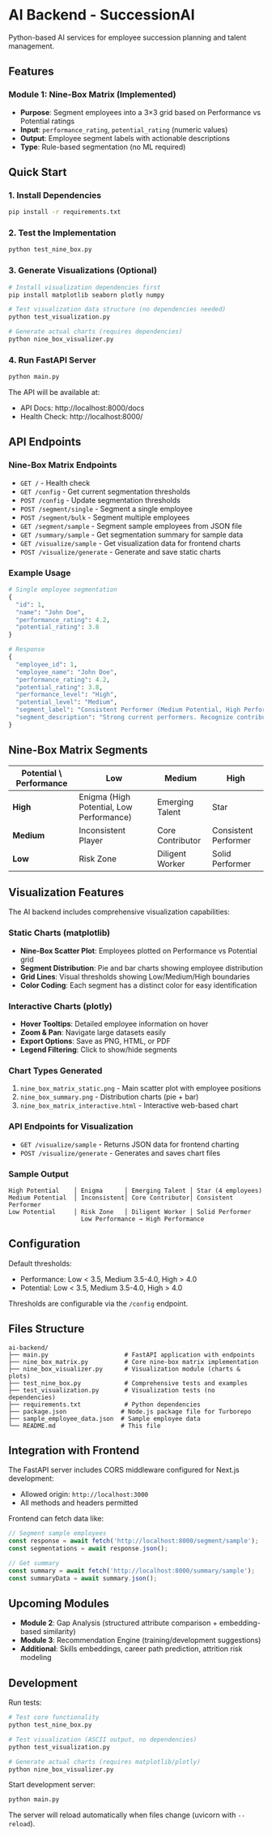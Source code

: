 # AI Backend - SuccessionAI

Python-based AI services for employee succession planning and talent management.

## Features

### Module 1: Nine-Box Matrix (Implemented)
- **Purpose**: Segment employees into a 3×3 grid based on Performance vs Potential ratings
- **Input**: `performance_rating`, `potential_rating` (numeric values)
- **Output**: Employee segment labels with actionable descriptions
- **Type**: Rule-based segmentation (no ML required)

## Quick Start

### 1. Install Dependencies
```bash
pip install -r requirements.txt
```

### 2. Test the Implementation
```bash
python test_nine_box.py
```

### 3. Generate Visualizations (Optional)
```bash
# Install visualization dependencies first
pip install matplotlib seaborn plotly numpy

# Test visualization data structure (no dependencies needed)
python test_visualization.py

# Generate actual charts (requires dependencies)
python nine_box_visualizer.py
```

### 4. Run FastAPI Server
```bash
python main.py
```

The API will be available at:
- API Docs: http://localhost:8000/docs
- Health Check: http://localhost:8000/

## API Endpoints

### Nine-Box Matrix Endpoints

- `GET /` - Health check
- `GET /config` - Get current segmentation thresholds
- `POST /config` - Update segmentation thresholds
- `POST /segment/single` - Segment a single employee
- `POST /segment/bulk` - Segment multiple employees
- `GET /segment/sample` - Segment sample employees from JSON file
- `GET /summary/sample` - Get segmentation summary for sample data
- `GET /visualize/sample` - Get visualization data for frontend charts
- `POST /visualize/generate` - Generate and save static charts

### Example Usage

```python
# Single employee segmentation
{
  "id": 1,
  "name": "John Doe",
  "performance_rating": 4.2,
  "potential_rating": 3.8
}

# Response
{
  "employee_id": 1,
  "employee_name": "John Doe",
  "performance_rating": 4.2,
  "potential_rating": 3.8,
  "performance_level": "High",
  "potential_level": "Medium",
  "segment_label": "Consistent Performer (Medium Potential, High Performance)",
  "segment_description": "Strong current performers. Recognize contributions and maintain engagement."
}
```

## Nine-Box Matrix Segments

| Potential \\ Performance | Low | Medium | High |
|--------------------------|-----|--------|------|
| **High** | Enigma (High Potential, Low Performance) | Emerging Talent | Star |
| **Medium** | Inconsistent Player | Core Contributor | Consistent Performer |
| **Low** | Risk Zone | Diligent Worker | Solid Performer |

## Visualization Features

The AI backend includes comprehensive visualization capabilities:

### Static Charts (matplotlib)
- **Nine-Box Scatter Plot**: Employees plotted on Performance vs Potential grid
- **Segment Distribution**: Pie and bar charts showing employee distribution
- **Grid Lines**: Visual thresholds showing Low/Medium/High boundaries
- **Color Coding**: Each segment has a distinct color for easy identification

### Interactive Charts (plotly)
- **Hover Tooltips**: Detailed employee information on hover
- **Zoom & Pan**: Navigate large datasets easily
- **Export Options**: Save as PNG, HTML, or PDF
- **Legend Filtering**: Click to show/hide segments

### Chart Types Generated
1. `nine_box_matrix_static.png` - Main scatter plot with employee positions
2. `nine_box_summary.png` - Distribution charts (pie + bar)
3. `nine_box_matrix_interactive.html` - Interactive web-based chart

### API Endpoints for Visualization
- `GET /visualize/sample` - Returns JSON data for frontend charting
- `POST /visualize/generate` - Generates and saves chart files

### Sample Output
```
High Potential    │ Enigma      │ Emerging Talent │ Star (4 employees)
Medium Potential  │ Inconsistent│ Core Contributor│ Consistent Performer
Low Potential     │ Risk Zone   │ Diligent Worker │ Solid Performer
                    Low Performance → High Performance
```

## Configuration

Default thresholds:
- Performance: Low < 3.5, Medium 3.5-4.0, High > 4.0
- Potential: Low < 3.5, Medium 3.5-4.0, High > 4.0

Thresholds are configurable via the `/config` endpoint.

## Files Structure

```
ai-backend/
├── main.py                     # FastAPI application with endpoints
├── nine_box_matrix.py          # Core nine-box matrix implementation
├── nine_box_visualizer.py      # Visualization module (charts & plots)
├── test_nine_box.py            # Comprehensive tests and examples
├── test_visualization.py       # Visualization tests (no dependencies)
├── requirements.txt            # Python dependencies
├── package.json               # Node.js package file for Turborepo
├── sample_employee_data.json  # Sample employee data
└── README.md                  # This file
```

## Integration with Frontend

The FastAPI server includes CORS middleware configured for Next.js development:
- Allowed origin: `http://localhost:3000`
- All methods and headers permitted

Frontend can fetch data like:
```javascript
// Segment sample employees
const response = await fetch('http://localhost:8000/segment/sample');
const segmentations = await response.json();

// Get summary
const summary = await fetch('http://localhost:8000/summary/sample');
const summaryData = await summary.json();
```

## Upcoming Modules

- **Module 2**: Gap Analysis (structured attribute comparison + embedding-based similarity)
- **Module 3**: Recommendation Engine (training/development suggestions)
- **Additional**: Skills embeddings, career path prediction, attrition risk modeling

## Development

Run tests:
```bash
# Test core functionality
python test_nine_box.py

# Test visualization (ASCII output, no dependencies)
python test_visualization.py

# Generate actual charts (requires matplotlib/plotly)
python nine_box_visualizer.py
```

Start development server:
```bash
python main.py
```

The server will reload automatically when files change (uvicorn with `--reload`).